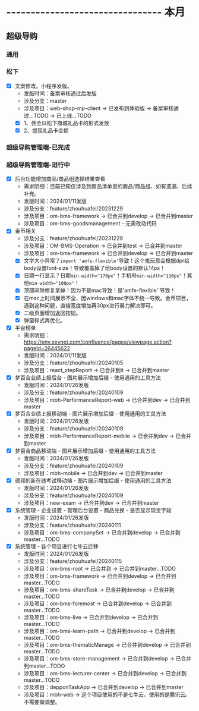 # -------------------------------- 本月

## 超级导购
### 通用
### 松下
* [x] 文案修改。小程序发版。
  - 发版时间：备案审核通过后发版
  - 涉及分支：master
  - 涉及项目：web-shop-mp-client -> 已发布到体验版 -> 备案审核通过...TODO -> 已上线...TODO
  - [x] 1、佣金以松下商城礼品卡的形式发放
  - [x] 2、提现礼品卡金额
### 超级导购管理端-已完成
### 超级导购管理端-进行中
* [x] 后台功能增加商品/商品组选择结果查看
  - 需求明细：目前已知仅涉及到商品清单里的商品/商品组、如有遗漏、后续补充。
  - 发版时间：2024/01/11发版
  - 涉及分支：feature/zhouhuafei/20231229
  - 涉及项目：om-bms-framework -> 已合并到develop -> 已合并到master
  - 涉及项目：om-bms-goodsmanagement - 无需改动代码
* [x] 金币相关
  - 涉及分支：feature/zhouhuafei/20231229
  - 涉及项目：OM-BMS-Operation -> 已合并到test -> 已合并到master
  - 涉及项目：om-bms-framework -> 已合并到develop -> 已合并到master
  - [x] 文字大小异常？`import 'amfe-flexible'`导致！这个鬼玩意会根据dpr给body设置font-size！导致覆盖掉了给body设置的默认14px！
  - [x] 日期一行显示？日期`min-width="170px"`！手机号`min-width="110px"`！其他`min-width="100px"`！
  - [x] 顶部间隙修复拿掉！因为不是mac导致！是'amfe-flexible'`导致！
  - [x] 在mac上时间展示不全、因windows和mac字体不统一导致。金币项目，遇到这种问题，直接宽度增加再30px进行暴力解决即可。
  - [x] 二级页面增加返回按钮。
  - [x] 弹窗样式再优化。
* [x] 平台榜单
  - 需求明细：https://env.xxynet.com/confluence/pages/viewpage.action?pageId=26445622
  - 发版时间：2024/01/11发版
  - 涉及分支：feature/zhouhuafei/20240105
  - 涉及项目：react_xtepReport -> 已合并到it -> 已合并到master
* [x] 梦百合业绩上报后台 - 图片展示增加后缀 - 使用通用的工具方法
  - 发版时间：2024/01/26发版
  - 涉及分支：feature/zhouhuafei/20240109
  - 涉及项目：mbh-PerformanceReport-web -> 已合并到dev -> 已合并到master
* [x] 梦百合业绩上报移动端 - 图片展示增加后缀 - 使用通用的工具方法
  - 发版时间：2024/01/26发版
  - 涉及分支：feature/zhouhuafei/20240109
  - 涉及项目：mbh-PerformanceReport-mobile -> 已合并到dev -> 已合并到master
* [x] 梦百合商品移动端 - 图片展示增加后缀 - 使用通用的工具方法
  - 发版时间：2024/01/26发版
  - 涉及分支：feature/zhouhuafei/20240109
  - 涉及项目：mbh-mobile -> 已合并到dev -> 已合并到master
* [x] 德邦的新在线考试移动端 - 图片展示增加后缀 - 使用通用的工具方法
  - 发版时间：2024/01/26发版
  - 涉及分支：feature/zhouhuafei/20240109
  - 涉及项目：new-exam -> 已合并到dev -> 已合并到master
* [x] 系统管理 - 企业设置 - 管理后台设置 - 商品兑换 - 是否显示现金字段
  - 发版时间：2024/01/26发版
  - 涉及分支：feature/zhouhuafei/20240111
  - 涉及项目：om-bms-companySet -> 已合并到develop -> 已合并到master...TODO
* [x] 系统管理 - 各个项目进行七牛云迁移
  - 发版时间：2024/01/26发版
  - 涉及分支：feature/zhouhuafei/20240115
  - 涉及项目：om-bms-root -> 已合并到 -> 已合并到master...TODO
  - 涉及项目：om-bms-framework -> 已合并到develop -> 已合并到master...TODO
  - 涉及项目：om-bms-shareTask -> 已合并到develop -> 已合并到master...TODO
  - 涉及项目：om-bms-foremost -> 已合并到develop -> 已合并到master...TODO
  - 涉及项目：om-bms-live -> 已合并到develop -> 已合并到master...TODO
  - 涉及项目：om-bms-learn-path -> 已合并到develop -> 已合并到master...TODO
  - 涉及项目：om-bms-thematicManage -> 已合并到develop -> 已合并到master...TODO
  - 涉及项目：om-bms-store-management -> 已合并到develop -> 已合并到master...TODO
  - 涉及项目：om-bms-lecturer-center -> 已合并到develop -> 已合并到master...TODO
  - 涉及项目：depponTaskApp -> 已合并到develop -> 已合并到master
  - 涉及项目：mbh-web -> 这个项目使用的不是七牛云。使用的是腾讯云。不需要做调整。
